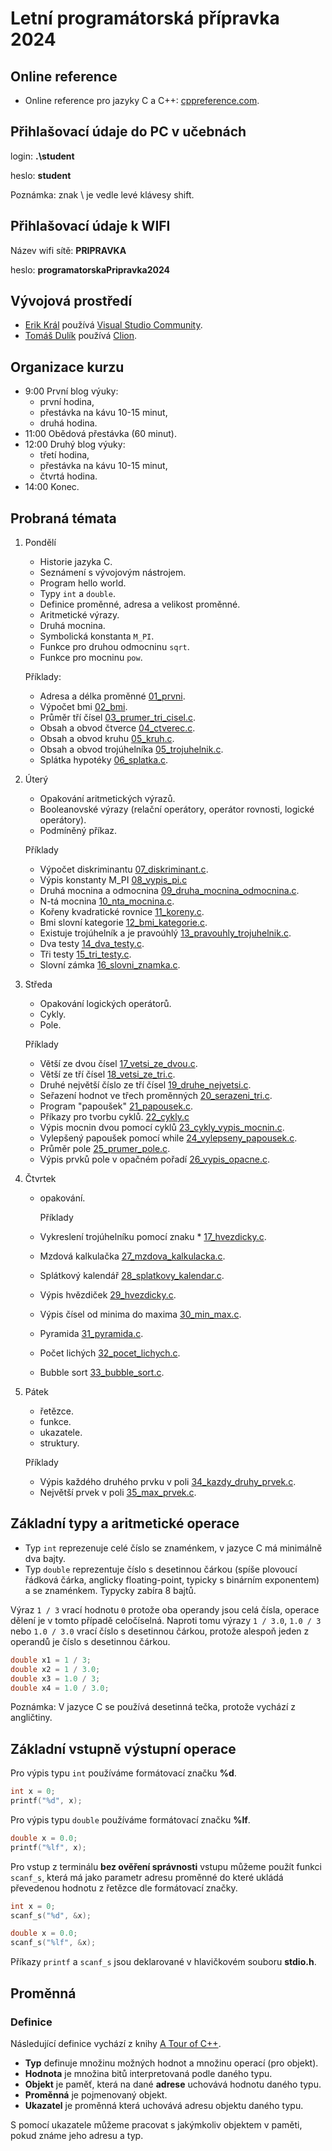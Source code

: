 # Letní programátorská přípravka 2024


## Online reference

- Online reference pro jazyky C a C++: [cppreference.com](https://en.cppreference.com/w/).

## Přihlašovací údaje do PC v učebnách

login: **.\student**

heslo: **student**

Poznámka: znak \ je vedle levé klávesy shift.

## Přihlašovací údaje k WIFI

Název wifi sítě: **PRIPRAVKA**

heslo: **programatorskaPripravka2024**

## Vývojová prostředí

- [Erik Král](https://fai.utb.cz/contacts/ing-et-ing-erik-kral-ph-d/) používá [Visual Studio Community](https://visualstudio.microsoft.com/vs/community/).
- [Tomáš Dulík](https://fai.utb.cz/contacts/ing-tomas-dulik-ph-d/) používá [Clion](https://www.jetbrains.com/clion/).

## Organizace kurzu

- 9:00 První blog výuky:
	- první hodina,
	- přestávka na kávu 10-15 minut,
	- druhá hodina.
- 11:00 Obědová přestávka (60 minut).
- 12:00 Druhý blog výuky:
	- třetí hodina,
	- přestávka na kávu 10-15 minut,
	- čtvrtá hodina.
- 14:00 Konec.

## Probraná témata

1. Pondělí
	- Historie jazyka C.
	- Seznámení s vývojovým nástrojem.
	- Program hello world.
	- Typy ```int``` a ```double```.
	- Definice proměnné, adresa a velikost proměnné.
	- Aritmetické výrazy.
	- Druhá mocnina.
	- Symbolická konstanta ```M_PI```.
	- Funkce pro druhou odmocninu ```sqrt```.
	- Funkce pro mocninu ```pow```.

	Příklady:	
	- Adresa a délka proměnné [01_prvni](src/01_prvni.c).
	- Výpočet bmi [02_bmi](src/02_bmi.c).
	- Průměr tří čísel [03_prumer_tri_cisel.c](src/03_prumer_tri_cisel.c).
	- Obsah a obvod čtverce [04_ctverec.c](src/04_ctverec.c).
	- Obsah a obvod kruhu [05_kruh.c](src/05_kruh.c).
	- Obsah a obvod trojúhelníka [05_trojuhelnik.c](src/05_trojuhelnik.c).
	- Splátka hypotéky [06_splatka.c](src/06_splatka.c). 


2. Úterý
	- Opakování aritmetických výrazů.
	- Booleanovské výrazy (relační operátory, operátor rovnosti, logické operátory).
	- Podmíněný příkaz.

 	Příklady
	- Výpočet diskriminantu [07_diskriminant.c](src/07_diskriminant.c).
 	- Výpis konstanty M_PI [08_vypis_pi.c](src/08_vypis_pi.c)
  	- Druhá mocnina a odmocnina [09_druha_mocnina_odmocnina.c](src/09_druha_mocnina_odmocnina.c).
   	- N-tá mocnina [10_nta_mocnina.c](src/10_nta_mocnina.c).
   	- Kořeny kvadratické rovnice [11_koreny.c](src/11_koreny.c).
   	- Bmi slovní kategorie [12_bmi_kategorie.c](src/12_bmi_kategorie.c).
   	- Existuje trojúhelník a je pravoúhlý [13_pravouhly_trojuhelnik.c](src/13_pravouhly_trojuhelnik.c).
   	- Dva testy [14_dva_testy.c](src/14_dva_testy.c).
   	- Tři testy [15_tri_testy.c](src/15_tri_testy.c).
   	- Slovní zámka [16_slovni_znamka.c](src/16_slovni_znamka.c).
3. Středa
	- Opakování logických operátorů.
 	- Cykly. 	
 	- Pole.

 	Příklady
	- Větší ze dvou čísel [17_vetsi_ze_dvou.c](src/17_vetsi_ze_dvou.c).
 	- Větší ze tří čísel [18_vetsi_ze_tri.c](src/18_vetsi_ze_tri.c).
  	- Druhé největší číslo ze tří čísel [19_druhe_nejvetsi.c](src/19_druhe_nejvetsi.c).
   	- Seřazení hodnot ve třech proměnných [20_serazeni_tri.c](src/20_serazeni_tri.c).
   	- Program "papoušek" [21_papousek.c](src/21_papousek.c).
   	- Příkazy pro tvorbu cyklů. [22_cykly.c](src/22_cykly.c)
   	- Výpis mocnin dvou pomocí cyklů [23_cykly_vypis_mocnin.c](src/23_cykly_vypis_mocnin.c).
   	- Vylepšený papoušek pomocí while [24_vylepseny_papousek.c](src/24_vylepseny_papousek.c).
   	- Průměr pole [25_prumer_pole.c](src/25_prumer_pole.c).
   	- Výpis prvků pole v opačném pořadí [26_vypis_opacne.c](src/26_vypis_opacne.c).
   	  
4. Čtvrtek
   	- opakování.

      	Příklady
   	- Vykreslení trojúhelníku pomocí znaku * [17_hvezdicky.c](src/17_hvezdicky.c).
   	- Mzdová kalkulačka [27_mzdova_kalkulacka.c](src/27_mzdova_kalkulacka.c).
   	- Splátkový kalendář [28_splatkovy_kalendar.c](src/28_splatkovy_kalendar.c).
   	- Výpis hvězdiček [29_hvezdicky.c](src/29_hvezdicky.c).
   	- Výpis čísel od minima do maxima [30_min_max.c](src/30_min_max.c).
   	- Pyramida [31_pyramida.c](src/31_pyramida.c).
   	- Počet lichých [32_pocet_lichych.c](src/32_pocet_lichych.c).
   	- Bubble sort [33_bubble_sort.c](src/33_bubble_sort.c).
5. Pátek
   	- řetězce.
   	- funkce.
   	- ukazatele.
   	- struktury.
  
   	Příklady
   	- Výpis každého druhého prvku v poli [34_kazdy_druhy_prvek.c](src/34_kazdy_druhy_prvek.c).
   	- Největší prvek v poli [35_max_prvek.c](src/35_max_prvek.c).
   	  
## Základní typy a aritmetické operace

- Typ ```int``` reprezenuje celé číslo se znaménkem, v jazyce C má minimálně dva bajty.
- Typ ```double``` reprezentuje číslo s desetinnou čárkou (spíše plovoucí řádková čárka, anglicky floating-point, typicky s binárním exponentem) a se znaménkem. Typycky zabíra 8 bajtů.
  
Výraz ```1 / 3``` vrací hodnotu ```0``` protože oba operandy jsou celá čísla, operace dělení je v tomto případě celočíselná.
Naproti tomu výrazy ```1 / 3.0```, ```1.0 / 3``` nebo ```1.0 / 3.0``` vrací číslo s desetinnou čárkou, protože alespoň jeden z operandů je číslo s desetinnou čárkou.

```c
double x1 = 1 / 3;
double x2 = 1 / 3.0;
double x3 = 1.0 / 3;
double x4 = 1.0 / 3.0;
```

Poznámka: V jazyce C se používá desetinná tečka, protože vychází z angličtiny.

## Základní vstupně výstupní operace

Pro výpis typu ```int``` používáme formátovací značku **%d**.

```c
int x = 0;
printf("%d", x);
```

Pro výpis typu ```double``` používáme formátovací značku **%lf**.

```c
double x = 0.0;
printf("%lf", x);
```

Pro vstup z terminálu **bez ověření správnosti** vstupu můžeme použít funkci ```scanf_s```, která má jako parametr adresu proměnné do které ukládá převedenou hodnotu z řetězce dle formátovací značky.

```c
int x = 0;
scanf_s("%d", &x);
```

```c
double x = 0.0;
scanf_s("%lf", &x);
```

Příkazy ```printf``` a ```scanf_s``` jsou deklarované v hlavičkovém souboru **stdio.h**.

## Proměnná

### Definice

Následující definice vychází z knihy [A Tour of C++](https://www.stroustrup.com/tour3.html).

- **Typ** definuje množinu možných hodnot a množinu operací (pro objekt).
- **Hodnota** je množina bitů interpretovaná podle daného typu.
- **Objekt** je paměť, která na dané **adrese** uchovává hodnotu daného typu.
- **Proměnná** je pojmenovaný objekt.
- **Ukazatel** je proměnná která uchovává adresu objektu daného typu.

S pomocí ukazatele můžeme pracovat s jakýmkoliv objektem v paměti, pokud známe jeho adresu a typ.



